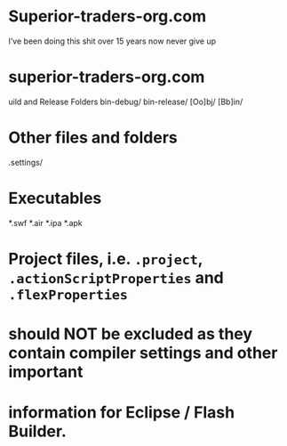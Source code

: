 # Superior-traders-org.com
I’ve been doing this shit over 15 years now never give up 
# superior-traders-org.com
uild and Release Folders
bin-debug/
bin-release/
[Oo]bj/
[Bb]in/

# Other files and folders
.settings/

# Executables
*.swf
*.air
*.ipa
*.apk

# Project files, i.e. `.project`, `.actionScriptProperties` and `.flexProperties`
# should NOT be excluded as they contain compiler settings and other important
# information for Eclipse / Flash Builder.